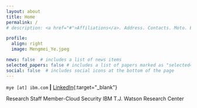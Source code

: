 ```yaml
---
layout: about
title: Home
permalink: /
# description: <a href="#">Affiliations</a>. Address. Contacts. Moto. Etc.

profile:
  align: right
  image: Mengmei_Ye.jpeg

news: false  # includes a list of news items
selected_papers: false # includes a list of papers marked as "selected={true}"
social: false  # includes social icons at the bottom of the page
---
```


`mye [at] ibm.com` <b>|</b> [LinkedIn](https://www.linkedin.com/in/mengmei-ye/){:target="_blank"}

Research Staff Member-Cloud Security
IBM T.J. Watson Research Center